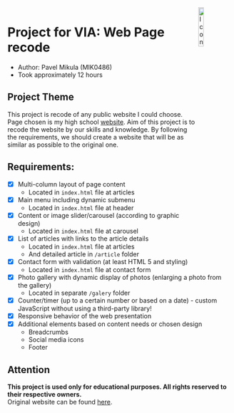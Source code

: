 <img width="15%" src="assets/img/logo-alone.png" align="right" alt="Icon">

# Project for VIA: Web Page recode
- Author: Pavel Mikula (MIK0486)
- Took approximately 12 hours

## Project Theme
This project is recode of any public website I could choose. Page chosen is my high school [website](https://www.spsehavirov.cz/).
Aim of this project is to recode the website by our skills and knowledge. By following the
requirements, we should create a website that will be as similar as possible to the original one.

## Requirements:
- [x] Multi-column layout of page content
  - Located in `index.html` file at articles
- [x] Main menu including dynamic submenu
  - Located in `index.html` file at header 
- [x] Content or image slider/carousel (according to graphic design)
  - Located in `index.html` file at carousel 
- [x] List of articles with links to the article details
  - Located in `index.html` file at articles
  - And detailed article in `/article` folder
- [x] Contact form with validation (at least HTML 5 and styling)
  - Located in `index.html` file at contact form 
- [x] Photo gallery with dynamic display of photos (enlarging a photo from the gallery)
  - Located in separate `/galery` folder 
- [x] Counter/timer (up to a certain number or based on a date) - custom JavaScript without using a third-party library!
- [x] Responsive behavior of the web presentation
- [x] Additional elements based on content needs or chosen design
  - Breadcrumbs 
  - Social media icons
  - Footer

## Attention
**This project is used only for educational purposes. All rights reserved to their respective owners.**<br>
Original website can be found [here](https://www.spsehavirov.cz/).
